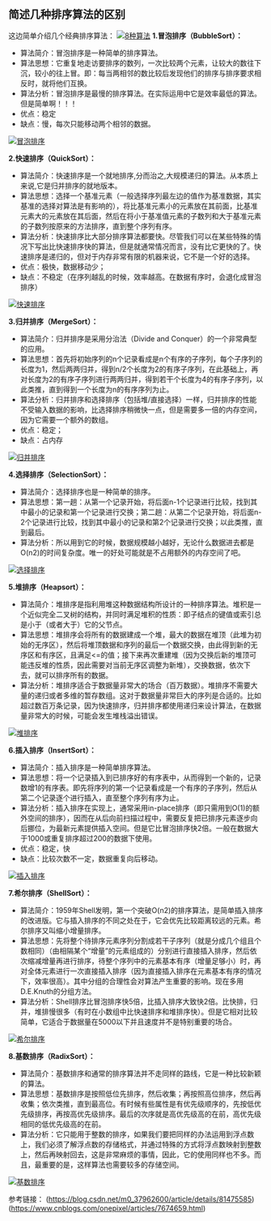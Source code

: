 ## 简述几种排序算法的区别

这边简单介绍几个经典排序算法：
[![8种算法](https://camo.githubusercontent.com/b894b963a181c3ca479370b5200a0f984d100ba8/68747470733a2f2f696d672d626c6f672e6373646e2e6e65742f32303138303830373039343131323232313f77617465726d61726b2f322f746578742f6148523063484d364c7939696247396e4c6d4e7a5a473475626d56304c323077587a4d334f5459794e6a41772f666f6e742f3561364c354c32542f666f6e7473697a652f3430302f66696c6c2f49304a42516b46434d413d3d2f646973736f6c76652f3730)](https://camo.githubusercontent.com/b894b963a181c3ca479370b5200a0f984d100ba8/68747470733a2f2f696d672d626c6f672e6373646e2e6e65742f32303138303830373039343131323232313f77617465726d61726b2f322f746578742f6148523063484d364c7939696247396e4c6d4e7a5a473475626d56304c323077587a4d334f5459794e6a41772f666f6e742f3561364c354c32542f666f6e7473697a652f3430302f66696c6c2f49304a42516b46434d413d3d2f646973736f6c76652f3730)
**1.冒泡排序（BubbleSort）：**

- 算法简介：冒泡排序是一种简单的排序算法。
- 算法思想：它重复地走访要排序的数列，一次比较两个元素，让较大的数往下沉，较小的往上冒。即：每当两相邻的数比较后发现他们的排序与排序要求相反时，就将他们互换。
- 算法分析：冒泡排序是最慢的排序算法。在实际运用中它是效率最低的算法。但是简单啊！！！
- 优点：稳定
- 缺点：慢，每次只能移动两个相邻的数据。

[![冒泡排序](https://camo.githubusercontent.com/adaf3658c694ce232520c3f2b677b3273e0e6c1a/68747470733a2f2f696d61676573323031372e636e626c6f67732e636f6d2f626c6f672f3834393538392f3230313731302f3834393538392d32303137313031353232333233383434392d323134363136393139372e676966)](https://camo.githubusercontent.com/adaf3658c694ce232520c3f2b677b3273e0e6c1a/68747470733a2f2f696d61676573323031372e636e626c6f67732e636f6d2f626c6f672f3834393538392f3230313731302f3834393538392d32303137313031353232333233383434392d323134363136393139372e676966)

**2.快速排序（QuickSort）：**

- 算法简介：快速排序是一个就地排序,分而治之,大规模递归的算法。从本质上来说,它是归并排序的就地版本。
- 算法思想：选择一个基准元素（一般选择序列最左边的值作为基准数据，其实基准的选择对算法是有影响的），将比基准元素小的元素放在其前面，比基准元素大的元素放在其后面，然后在将小于基准值元素的子数列和大于基准元素的子数列按原来的方法排序，直到整个序列有序。
- 算法分析：快速排序比大部分排序算法都要快。尽管我们可以在某些特殊的情况下写出比快速排序快的算法，但是就通常情况而言，没有比它更快的了。快速排序是递归的，但对于内存非常有限的机器来说，它不是一个好的选择。
- 优点：极快，数据移动少；
- 缺点：不稳定（在序列越乱的时候，效率越高。在数据有序时，会退化成冒泡排序）

[![快速排序](https://camo.githubusercontent.com/4a10c066718dc2584d2b1682f8b2085920db0123/68747470733a2f2f696d61676573323031372e636e626c6f67732e636f6d2f626c6f672f3834393538392f3230313731302f3834393538392d32303137313031353233303933363337312d313431333532333431322e676966)](https://camo.githubusercontent.com/4a10c066718dc2584d2b1682f8b2085920db0123/68747470733a2f2f696d61676573323031372e636e626c6f67732e636f6d2f626c6f672f3834393538392f3230313731302f3834393538392d32303137313031353233303933363337312d313431333532333431322e676966)

**3.归并排序（MergeSort）：**

- 算法简介：归并排序是采用分治法（Divide and Conquer）的一个非常典型的应用。
- 算法思想：首先将初始序列的n个记录看成是n个有序的子序列，每个子序列的长度为1，然后两两归并，得到n/2个长度为2的有序子序列，在此基础上，再对长度为2的有序子序列进行两两归并，得到若干个长度为4的有序子序列，以此类推，直到得到一个长度为n的有序序列为止。
- 算法分析：归并排序和选择排序（包括堆/直接选择）一样，归并排序的性能不受输入数据的影响，比选择排序稍微快一点，但是需要多一倍的内存空间，因为它需要一个额外的数组。
- 优点：稳定；
- 缺点：占内存

[![归并排序](https://camo.githubusercontent.com/207472a2903254f1706938a09fc3fa854ad23273/68747470733a2f2f696d61676573323031372e636e626c6f67732e636f6d2f626c6f672f3834393538392f3230313731302f3834393538392d32303137313031353233303535373034332d33373337353031302e676966)](https://camo.githubusercontent.com/207472a2903254f1706938a09fc3fa854ad23273/68747470733a2f2f696d61676573323031372e636e626c6f67732e636f6d2f626c6f672f3834393538392f3230313731302f3834393538392d32303137313031353233303535373034332d33373337353031302e676966)

**4.选择排序（SelectionSort）：**

- 算法简介：选择排序也是一种简单的排序。
- 算法思想：第一趟：从第一个记录开始，将后面n-1个记录进行比较，找到其中最小的记录和第一个记录进行交换；第二趟：从第二个记录开始，将后面n-2个记录进行比较，找到其中最小的记录和第2个记录进行交换；以此类推，直到最后。
- 算法分析：所以用到它的时候，数据规模越小越好，无论什么数据进去都是O(n2)的时间复杂度。唯一的好处可能就是不占用额外的内存空间了吧。

[![选择排序](https://camo.githubusercontent.com/f6e0486dbb74ecc8d74a6c72d1c0884951ceaa98/68747470733a2f2f696d61676573323031372e636e626c6f67732e636f6d2f626c6f672f3834393538392f3230313731302f3834393538392d32303137313031353232343731393539302d313433333231393832342e676966)](https://camo.githubusercontent.com/f6e0486dbb74ecc8d74a6c72d1c0884951ceaa98/68747470733a2f2f696d61676573323031372e636e626c6f67732e636f6d2f626c6f672f3834393538392f3230313731302f3834393538392d32303137313031353232343731393539302d313433333231393832342e676966)

**5.堆排序（Heapsort）：**

- 算法简介：堆排序是指利用堆这种数据结构所设计的一种排序算法。堆积是一个近似完全二叉树的结构，并同时满足堆积的性质：即子结点的键值或索引总是小于（或者大于）它的父节点。
- 算法思想：堆排序会将所有的数据建成一个堆，最大的数据在堆顶（此堆为初始的无序区），然后将堆顶数据和序列的最后一个数据交换，由此得到新的无序区和有序区，且满足<=的值；接下来再次重建堆（因为交换后新的堆顶可能违反堆的性质，因此需要对当前无序区调整为新堆），交换数据，依次下去，就可以排序所有的数据。
- 算法分析：堆排序适合于数据量非常大的场合（百万数据）。堆排序不需要大量的递归或者多维的暂存数组。这对于数据量非常巨大的序列是合适的。比如超过数百万条记录，因为快速排序，归并排序都使用递归来设计算法，在数据量非常大的时候，可能会发生堆栈溢出错误。

[![堆排序](https://camo.githubusercontent.com/c39cce47ce9f2bf030c19601206dddc1bd0ecc7b/68747470733a2f2f696d61676573323031372e636e626c6f67732e636f6d2f626c6f672f3834393538392f3230313731302f3834393538392d32303137313031353233313330383639392d3335363133343233372e676966)](https://camo.githubusercontent.com/c39cce47ce9f2bf030c19601206dddc1bd0ecc7b/68747470733a2f2f696d61676573323031372e636e626c6f67732e636f6d2f626c6f672f3834393538392f3230313731302f3834393538392d32303137313031353233313330383639392d3335363133343233372e676966)

**6.插入排序（InsertSort）：**

- 算法简介：插入排序是一种简单排序算法。
- 算法思想：将一个记录插入到已排序好的有序表中，从而得到一个新的，记录数增1的有序表。即先将序列的第一个记录看成是一个有序的子序列，然后从第二个记录逐个进行插入，直至整个序列有序为止。
- 算法分析：插入排序在实现上，通常采用in-place排序（即只需用到O(1)的额外空间的排序），因而在从后向前扫描过程中，需要反复把已排序元素逐步向后挪位，为最新元素提供插入空间。但是它比冒泡排序快2倍。一般在数据大于1000或重复排序超过200的数据下使用。
- 优点：稳定，快
- 缺点：比较次数不一定，数据重复向后移动。

[![插入排序](https://camo.githubusercontent.com/5e6dcf3d502a864805ecd49fefac164dd91e4b49/68747470733a2f2f696d61676573323031372e636e626c6f67732e636f6d2f626c6f672f3834393538392f3230313731302f3834393538392d32303137313031353232353634353237372d313135313130303030302e676966)](https://camo.githubusercontent.com/5e6dcf3d502a864805ecd49fefac164dd91e4b49/68747470733a2f2f696d61676573323031372e636e626c6f67732e636f6d2f626c6f672f3834393538392f3230313731302f3834393538392d32303137313031353232353634353237372d313135313130303030302e676966)

**7.希尔排序（ShellSort）：**

- 算法简介：1959年Shell发明，第一个突破O(n2)的排序算法，是简单插入排序的改进版。它与插入排序的不同之处在于，它会优先比较距离较远的元素。希尔排序又叫缩小增量排序。
- 算法思想：先将整个待排序元素序列分割成若干子序列（就是分成几个组且个数相同）（由相隔某个“增量”的元素组成的）分别进行直接插入排序，然后依次缩减增量再进行排序，待整个序列中的元素基本有序（增量足够小）时，再对全体元素进行一次直接插入排序（因为直接插入排序在元素基本有序的情况下，效率很高）。其中分组的合理性会对算法产生重要的影响。现在多用D.E.Knuth的分组方法。
- 算法分析：Shell排序比冒泡排序快5倍，比插入排序大致快2倍。比快排，归并，堆排慢很多（有时在小数组中比快速排序和堆排序快）。但是它相对比较简单，它适合于数据量在5000以下并且速度并不是特别重要的场合。

[![希尔排序](https://camo.githubusercontent.com/fda52e27af7d3624e110e94109c28fd27fa44871/68747470733a2f2f696d61676573323031382e636e626c6f67732e636f6d2f626c6f672f3834393538392f3230313830332f3834393538392d32303138303333313137303031373432312d3336343530363037332e676966)](https://camo.githubusercontent.com/fda52e27af7d3624e110e94109c28fd27fa44871/68747470733a2f2f696d61676573323031382e636e626c6f67732e636f6d2f626c6f672f3834393538392f3230313830332f3834393538392d32303138303333313137303031373432312d3336343530363037332e676966)

**8.基数排序（RadixSort）：**

- 算法简介：基数排序和通常的排序算法并不走同样的路线，它是一种比较新颖的算法。
- 算法思想：基数排序是按照低位先排序，然后收集；再按照高位排序，然后再收集；依次类推，直到最高位。有时候有些属性是有优先级顺序的，先按低优先级排序，再按高优先级排序。最后的次序就是高优先级高的在前，高优先级相同的低优先级高的在前。
- 算法分析：它只能用于整数的排序，如果我们要把同样的办法运用到浮点数上，我们必须了解浮点数的存储格式，并通过特殊的方式将浮点数映射到整数上，然后再映射回去，这是非常麻烦的事情，因此，它的使用同样也不多。而且，最重要的是，这样算法也需要较多的存储空间。

[![基数排序](https://camo.githubusercontent.com/5485ac0c3e84c84c8eefc733b012c1f606b9a79d/68747470733a2f2f696d61676573323031372e636e626c6f67732e636f6d2f626c6f672f3834393538392f3230313731302f3834393538392d32303137313031353233323435333636382d313339373636323532372e676966)](https://camo.githubusercontent.com/5485ac0c3e84c84c8eefc733b012c1f606b9a79d/68747470733a2f2f696d61676573323031372e636e626c6f67732e636f6d2f626c6f672f3834393538392f3230313731302f3834393538392d32303137313031353233323435333636382d313339373636323532372e676966)

参考链接：
(<https://blog.csdn.net/m0_37962600/article/details/81475585>)
(<https://www.cnblogs.com/onepixel/articles/7674659.html>)